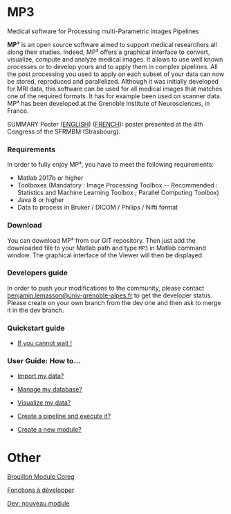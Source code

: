 # MP3
Medical software for Processing multi-Parametric images Pipelines

**MP³** is an open source software aimed to support medical researchers all along their studies. Indeed, MP³ offers a graphical interface to convert, visualize, compute and analyze medical images. It allows to use well known processes or to develop yours and to apply them in complex pipelines. All the post processing you used to apply on each subset of your data can now be stored, reproduced and parallelized. Although it was initially developed  for MRI data, this software can be used for all medical images that matches one of the required formats. It has for example been used on scanner data. MP³ has been developed at the Grenoble Institute of Neurosciences, in France.

SUMMARY Poster ([ENGLISH](https://github.com/nifm-gin/MP3/blob/master/tools/Pictures/Poster_SFRMBM_Brossard_MP3_English.pdf)) ([FRENCH](https://github.com/nifm-gin/MP3/blob/master/tools/Pictures/Poster_SFRMBM_Brossard_MP3.pdf)): poster presented at the 4th Congress of the SFRMBM (Strasbourg).

### Requirements
In order to fully enjoy MP³, you have to meet the following requirements:
* Matlab 2017b or higher
* Toolboxes (Mandatory : Image Processing Toolbox -- Recommended : Statistics and Machine Learning Toolbox ; Parallel Computing Toolbox)
* Java 8 or higher
* Data to process in Bruker / DICOM / Philips / Nifti format


### Download
You can download MP³ from our GIT repository. Then just add the downloaded file to your Matlab path and type `MP3` in Matlab command window. The graphical interface of the Viewer will then be displayed.


### Developers guide
In order to push your modifications to the community, please contact benjamin.lemasson@univ-grenoble-alpes.fr to get the developer status. Please create on your own branch from the dev one and then ask to merge it in the dev branch.


### Quickstart guide
*  [If you cannot wait !](https://github.com/nifm-gin/MP3/wiki/Quickstart_guide)


### User Guide: How to...

*  [Import my data?](https://github.com/nifm-gin/MP3/wiki/User_guide_import_data)

*  [Manage my database?](https://github.com/nifm-gin/MP3/wiki/User_guide_manage_database)

*  [Visualize my data?](https://github.com/nifm-gin/MP3/wiki/User_guide_visualize_data)

*  [Create a pipeline and execute it?](https://github.com/nifm-gin/MP3/wiki/User_guide_create_execute_pipeline)

*  [Create a new module?](https://github.com/nifm-gin/MP3/wiki/User_guide_create_module)



# Other
[Brouillon Module Coreg](https://github.com/nifm-gin/MP3/wiki/Brouillon_module_coreg)

[Fonctions à développer](https://github.com/nifm-gin/MP3/wiki/futur_features)

[Dev: nouveau module](https://github.com/nifm-gin/MP3/wiki/dev_new_module)
